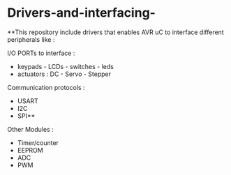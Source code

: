 # Drivers-and-interfacing-
**This repository include drivers that enables AVR uC to interface different peripherals like :

I/O PORTs to interface :
- keypads - LCDs - switches - leds 
- actuators : DC - Servo - Stepper

Communication protocols : 
- USART
- I2C 
- SPI** 

Other Modules : 
- Timer/counter 
- EEPROM 
- ADC 
- PWM 










